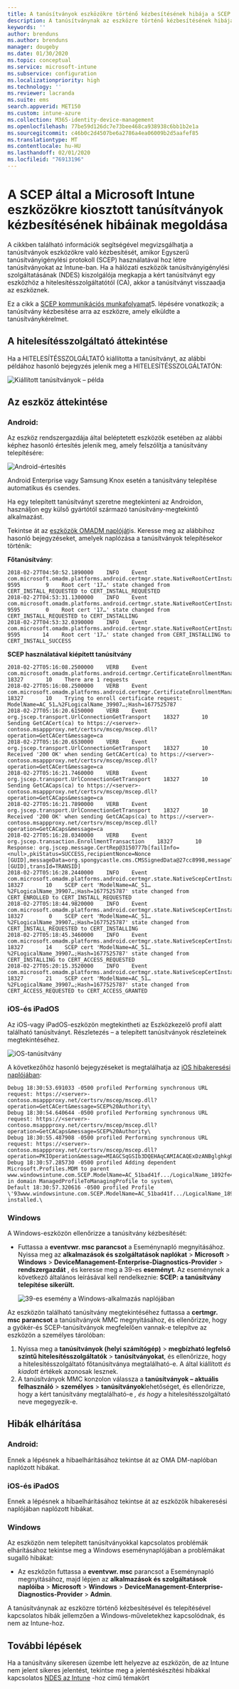 ```yaml
---
title: A tanúsítványok eszközökre történő kézbesítésének hibája a SCEP és a Microsoft Intune használatával Microsoft Docs
description: A tanúsítványnak az eszközre történő kézbesítésének hibája a HITELESÍTÉSSZOLGÁLTATÓTÓL a SCEP és az Intune használatával a tanúsítványok telepítéséhez.
keywords: ''
author: brenduns
ms.author: brenduns
manager: dougeby
ms.date: 01/30/2020
ms.topic: conceptual
ms.service: microsoft-intune
ms.subservice: configuration
ms.localizationpriority: high
ms.technology: ''
ms.reviewer: lacranda
ms.suite: ems
search.appverid: MET150
ms.custom: intune-azure
ms.collection: M365-identity-device-management
ms.openlocfilehash: 77be59d126dc7e73bee468ca938938c6bb1b2e1a
ms.sourcegitcommit: c46b0c2d4507be6a2786a4ea06009b2d5aafef85
ms.translationtype: MT
ms.contentlocale: hu-HU
ms.lasthandoff: 02/01/2020
ms.locfileid: "76913196"
---
```

# <a name="troubleshoot-the-delivery-of-certificates-provisioned-by-scep-to-devices-in-microsoft-intune"></a>A SCEP által a Microsoft Intune eszközökre kiosztott tanúsítványok kézbesítésének hibáinak megoldása

A cikkben található információk segítségével megvizsgálhatja a tanúsítványok eszközökre való kézbesítését, amikor Egyszerű tanúsítványigénylési protokoll (SCEP) használatával hoz létre tanúsítványokat az Intune-ban. Ha a hálózati eszközök tanúsítványigénylési szolgáltatásának (NDES) kiszolgálója megkapja a kért tanúsítványt egy eszközhöz a hitelesítésszolgáltatótól (CA), akkor a tanúsítványt visszaadja az eszköznek.

Ez a cikk a [SCEP kommunikációs munkafolyamat](troubleshoot-scep-certificate-profiles.md)5. lépésére vonatkozik; a tanúsítvány kézbesítése arra az eszközre, amely elküldte a tanúsítványkérelmet.

## <a name="review-the-certification-authority"></a>A hitelesítésszolgáltató áttekintése

Ha a HITELESÍTÉSSZOLGÁLTATÓ kiállította a tanúsítványt, az alábbi példához hasonló bejegyzés jelenik meg a HITELESÍTÉSSZOLGÁLTATÓN:

![Kiállított tanúsítványok – példa](../protect/media/troubleshoot-scep-certificate-delivery/certificate-authority.png)

## <a name="review-the-device"></a>Az eszköz áttekintése

### <a name="android"></a>Android:

Az eszköz rendszergazdája által beléptetett eszközök esetében az alábbi képhez hasonló értesítés jelenik meg, amely felszólítja a tanúsítvány telepítésére:

![Android-értesítés](../protect/media/troubleshoot-scep-certificate-delivery/android-notification.png)

Android Enterprise vagy Samsung Knox esetén a tanúsítvány telepítése automatikus és csendes.

Ha egy telepített tanúsítványt szeretne megtekinteni az Androidon, használjon egy külső gyártótól származó tanúsítvány-megtekintő alkalmazást.

Tekintse át az [eszközök OMADM naplóját](troubleshoot-scep-certificate-profiles.md#logs-for-android-devices)is. Keresse meg az alábbihoz hasonló bejegyzéseket, amelyek naplózása a tanúsítványok telepítésekor történik:

**Főtanúsítvány**:

```
2018-02-27T04:50:52.1890000    INFO    Event     com.microsoft.omadm.platforms.android.certmgr.state.NativeRootCertInstallStateMachine     9595        9    Root cert '17…' state changed from CERT_INSTALL_REQUESTED to CERT_INSTALL_REQUESTED
2018-02-27T04:53:31.1300000    INFO    Event     com.microsoft.omadm.platforms.android.certmgr.state.NativeRootCertInstallStateMachine     9595        0    Root cert '17…' state changed from CERT_INSTALL_REQUESTED to CERT_INSTALLING
2018-02-27T04:53:32.0390000    INFO    Event     com.microsoft.omadm.platforms.android.certmgr.state.NativeRootCertInstallStateMachine     9595       14    Root cert '17…' state changed from CERT_INSTALLING to CERT_INSTALL_SUCCESS
```

**SCEP használatával kiépített tanúsítvány**

```
2018-02-27T05:16:08.2500000    VERB    Event     com.microsoft.omadm.platforms.android.certmgr.CertificateEnrollmentManager    18327       10    There are 1 requests
2018-02-27T05:16:08.2500000    VERB    Event     com.microsoft.omadm.platforms.android.certmgr.CertificateEnrollmentManager    18327       10    Trying to enroll certificate request: ModelName=AC_51…%2FLogicalName_39907…;Hash=1677525787
2018-02-27T05:16:20.6150000    VERB    Event     org.jscep.transport.UrlConnectionGetTransport    18327       10    Sending GetCACert(ca) to https://<server>-contoso.msappproxy.net/certsrv/mscep/mscep.dll?operation=GetCACert&message=ca
2018-02-27T05:16:20.6530000    VERB    Event     org.jscep.transport.UrlConnectionGetTransport    18327       10    Received '200 OK' when sending GetCACert(ca) to https://<server>-contoso.msappproxy.net/certsrv/mscep/mscep.dll?operation=GetCACert&message=ca
2018-02-27T05:16:21.7460000    VERB    Event     org.jscep.transport.UrlConnectionGetTransport    18327       10    Sending GetCACaps(ca) to https://<server>-contoso.msappproxy.net/certsrv/mscep/mscep.dll?operation=GetCACaps&message=ca
2018-02-27T05:16:21.7890000    VERB    Event     org.jscep.transport.UrlConnectionGetTransport    18327       10    Received '200 OK' when sending GetCACaps(ca) to https://<server>-contoso.msappproxy.net/certsrv/mscep/mscep.dll?operation=GetCACaps&message=ca
2018-02-27T05:16:28.0340000    VERB    Event     org.jscep.transaction.EnrollmentTransaction    18327       10    Response: org.jscep.message.CertRep@3150777b[failInfo=<null>,pkiStatus=SUCCESS,recipientNonce=Nonce [GUID],messageData=org.spongycastle.cms.CMSSignedData@27cc8998,messageType=CERT_REP,senderNonce=Nonce [GUID],transId=TRANSID]
2018-02-27T05:16:28.2440000    INFO    Event     com.microsoft.omadm.platforms.android.certmgr.state.NativeScepCertInstallStateMachine    18327       10    SCEP cert 'ModelName=AC_51…%2FLogicalName_39907…;Hash=1677525787' state changed from CERT_ENROLLED to CERT_INSTALL_REQUESTED
2018-02-27T05:18:44.9820000    INFO    Event     com.microsoft.omadm.platforms.android.certmgr.state.NativeScepCertInstallStateMachine    18327        0    SCEP cert 'ModelName=AC_51…%2FLogicalName_39907…;Hash=1677525787' state changed from CERT_INSTALL_REQUESTED to CERT_INSTALLING
2018-02-27T05:18:45.3460000    INFO    Event     com.microsoft.omadm.platforms.android.certmgr.state.NativeScepCertInstallStateMachine    18327       14    SCEP cert 'ModelName=AC_51…%2FLogicalName_39907…;Hash=1677525787' state changed from CERT_INSTALLING to CERT_ACCESS_REQUESTED
2018-02-27T05:20:15.3520000    INFO    Event     com.microsoft.omadm.platforms.android.certmgr.state.NativeScepCertInstallStateMachine    18327       21    SCEP cert 'ModelName=AC_51…%2FLogicalName_39907…;Hash=1677525787' state changed from CERT_ACCESS_REQUESTED to CERT_ACCESS_GRANTED
```

### <a name="ios-and-ipados"></a>iOS-és iPadOS

Az iOS-vagy iPadOS-eszközön megtekintheti az Eszközkezelő profil alatt található tanúsítványt. Részletezés – a telepített tanúsítványok részleteinek megtekintéséhez.

![iOS-tanúsítvány](../protect/media/troubleshoot-scep-certificate-delivery/ios-certificate.png)

A következőhöz hasonló bejegyzéseket is megtalálhatja az [iOS hibakeresési naplójában](troubleshoot-scep-certificate-profiles.md#logs-for-ios-and-ipados-devices):

```
Debug 18:30:53.691033 -0500 profiled Performing synchronous URL request: https://<server>-contoso.msappproxy.net/certsrv/mscep/mscep.dll?operation=GetCACert&message=SCEP%20Authority\  
Debug 18:30:54.640644 -0500 profiled Performing synchronous URL request: https://<server>-contoso.msappproxy.net/certsrv/mscep/mscep.dll?operation=GetCACaps&message=SCEP%20Authority\ 
Debug 18:30:55.487908 -0500 profiled Performing synchronous URL request: https://<server>-contoso.msappproxy.net/certsrv/mscep/mscep.dll?operation=PKIOperation&message=MIAGCSqGSIb3DQEHAqCAMIACAQExDzANBglghkgBZQMEAgMFADCABgkqhkiG9w0BBwGggCSABIIZfzCABgkqhkiG9w0BBwOggDCAAgEAMYIBgjCCAX4CAQAwZjBPMRUwEwYKCZImiZPyLGQBGRYFbG9jYWwxHDAaBgoJkiaJk/IsZAEZFgxmb3VydGhjb2ZmZWUxGDAWBgNVBAMTD0ZvdXJ0aENvZmZlZSBDQQITaAAAAAmaneVjEPlcTwAAAAAACTANBgkqhkiG9w0BAQEFAASCAQCqfsOYpuBToerQLkw/tl4tH9E+97TBTjGQN9NCjSgb78fF6edY0pNDU+PH4RB356wv3rfZi5IiNrVu5Od4k6uK4w0582ZM2n8NJFRY7KWSNHsmTIWlo/Vcr4laAtq5rw+CygaYcefptcaamkjdLj07e/Uk4KsetGo7ztPVjSEFwfRIfKv474dLDmPqp0ZwEWRQG 
Debug 18:30:57.285730 -0500 profiled Adding dependent Microsoft.Profiles.MDM to parent www.windowsintune.com.SCEP.ModelName=AC_51bad41f.../LogicalName_1892fe4c...;Hash=-912418295 in domain ManagedProfileToManagingProfile to system\ 
Default 18:30:57.320616 -0500 profiled Profile \'93www.windowsintune.com.SCEP.ModelName=AC_51bad41f.../LogicalName_1892fe4c...;Hash=-912418295\'94 installed.\ 
```

### <a name="windows"></a>Windows

A Windows-eszközön ellenőrizze a tanúsítvány kézbesítését:

- Futtassa a **eventvwr. msc parancsot** a Eseménynapló megnyitásához. Nyissa meg az **alkalmazások és szolgáltatások naplókat** > **Microsoft** > **Windows** > **DeviceManagement-Enterprise-Diagnostics-Provider** > **rendszergazdát** , és keresse meg a 39-es **eseményt**. Az eseménynek a következő általános leírásával kell rendelkeznie: **SCEP: a tanúsítvány telepítése sikerült.**

   ![39-es esemény a Windows-alkalmazás naplójában](../protect/media/troubleshoot-scep-certificate-delivery/device-app-log.png)

Az eszközön található tanúsítvány megtekintéséhez futtassa a **certmgr. msc parancsot** a tanúsítványok MMC megnyitásához, és ellenőrizze, hogy a gyökér-és SCEP-tanúsítványok megfelelően vannak-e telepítve az eszközön a személyes tárolóban:

   1. Nyissa meg a **tanúsítványok (helyi számítógép)**  > **megbízható legfelső szintű hitelesítésszolgáltatók** > **tanúsítványokat**, és ellenőrizze, hogy a hitelesítésszolgáltató főtanúsítványa megtalálható-e. A által kiállított *és* *kiadott* értékek azonosak lesznek.
   2. A tanúsítványok MMC konzolon válassza a **tanúsítványok – aktuális felhasználó** > **személyes** > **tanúsítványok**lehetőséget, és ellenőrizze, hogy a kért tanúsítvány megtalálható-e *, és hogy* a hitelesítésszolgáltató neve megegyezik-e.

## <a name="troubleshoot-failures"></a>Hibák elhárítása

### <a name="android"></a>Android:

Ennek a lépésnek a hibaelhárításához tekintse át az OMA DM-naplóban naplózott hibákat.

### <a name="ios-and-ipados"></a>iOS-és iPadOS

Ennek a lépésnek a hibaelhárításához tekintse át az eszközök hibakeresési naplójában naplózott hibákat.

### <a name="windows"></a>Windows

Az eszközön nem telepített tanúsítványokkal kapcsolatos problémák elhárításához tekintse meg a Windows eseménynaplójában a problémákat sugalló hibákat:

- Az eszközön futtassa a **eventvwr. msc** parancsot a Eseménynapló megnyitásához, majd lépjen az **alkalmazások és szolgáltatások naplóiba** > **Microsoft** > **Windows** > **DeviceManagement-Enterprise-Diagnostics-Provider** > **Admin**.

A tanúsítványnak az eszközre történő kézbesítésével és telepítésével kapcsolatos hibák jellemzően a Windows-műveletekhez kapcsolódnak, és nem az Intune-hoz.

## <a name="next-steps"></a>További lépések

Ha a tanúsítvány sikeresen üzembe lett helyezve az eszközön, de az Intune nem jelent sikeres jelentést, tekintse meg a jelentéskészítési hibákkal kapcsolatos [NDES az Intune](troubleshoot-scep-certificate-reporting.md) -hoz című témakört
